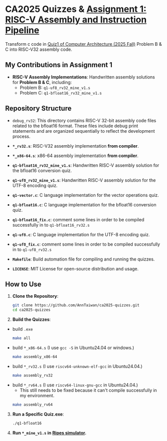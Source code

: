 # CA2025 Quizzes & [Assignment 1: RISC-V Assembly and Instruction Pipeline](https://hackmd.io/@sysprog/2025-arch-homework1)

Transform c code in [Quiz1 of Computer Architecture (2025 Fall)](https://hackmd.io/@sysprog/arch2025-quiz1-sol) Problem B & C into RISC-V32 assembly code.

## My Contributions in Assignment 1

* **RISC-V Assembly Implementations**: Handwritten assembly solutions for **Problem B & C**, including:
  * Problem B: `q1-uf8_rv32_mine_v1.s`
  * Problem C: `q1-bfloat16_rv32_mine_v1.s`

## Repository Structure
* `debug_rv32`: This directory contains RISC-V 32-bit assembly code files related to the bfloat16 format. These files include debug print statements and are organized sequentially to reflect the development process.
* **`*_rv32.s`**: RISC-V32 assembly implementation **from compiler**.

* **`*_x86-64.s`**: x86-64 assembly implementation **from compiler**.

* **`q1-bfloat16_rv32_mine_v1.s`**: Handwritten RISC-V assembly solution for the bfloat16 conversion quiz.

* **`q1-uf8_rv32_mine_v1.s`**: Handwritten RISC-V assembly solution for the UTF-8 encoding quiz.

* **`q1-vector.c`**: C language implementation for the vector operations quiz.

* **`q1-bfloat16.c`**: C language implementation for the bfloat16 conversion quiz.
* **`q1-bfloat16_fix.c`**: comment some lines in order to be compiled successfully in to `q1-bfloat16_rv32.s`
* **`q1-uf8.c`**: C language implementation for the UTF-8 encoding quiz.

* **`q1-uf8_fix.c`**: comment some lines in order to be compiled successfully in to `q1-uf8_rv32.s`
* **`Makefile`**: Build automation file for compiling and running the quizzes.

* **`LICENSE`**: MIT License for open-source distribution and usage.

## How to Use

1. **Clone the Repository**:

   ```bash
   git clone https://github.com/AnnTaiwan/ca2025-quizzes.git
   cd ca2025-quizzes
   ```

2. **Build the Quizzes**:
* build `.exe`
   ```bash
   make all 
   ```
* build `*_x86-64.s` (I use `gcc -S` in Ubuntu24.04 or windows.)
   ```bash
   make assembly_x86-64
   ```
* build `*_rv32.s` (I use `riscv64-unknown-elf-gcc` in Ubuntu24.04.)
   ```bash
   make assembly_rv32
   ```
* build `*_rv64.s` (I use `riscv64-linux-gnu-gcc` in Ubuntu24.04.)
    * This still needs to be fixed because it can't compile successfully in my environment.
   ```bash
   make assembly_rv64
   ```
3. **Run a Specific Quiz.exe**:

   ```bash
   ./q1-bfloat16
   ```
4. **Run `*_mine_v1.s` in [Ripes simulator](https://ripes.me/).**